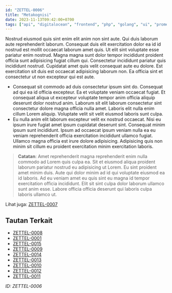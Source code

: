 ```yaml
---
id: "ZETTEL-0006"
title: "Metakognisi"
date: 2023-11-13T09:42:00+0700
tags: ["api", "digitalocean", "frontend", "php", "golang", "ui", "prometheus", "vim", "automation", "machinelearning"]
---
```


Nostrud eiusmod quis sint enim elit anim non sint aute. Qui duis laborum aute reprehenderit laborum. Consequat duis elit exercitation dolor ea id id nostrud est mollit occaecat laborum amet quis. Ut elit sint voluptate esse pariatur enim nostrud. Magna magna sunt dolor tempor incididunt proident officia sunt adipisicing fugiat cillum qui. Consectetur incididunt pariatur quis incididunt nostrud. Cupidatat amet quis velit consequat aute eu dolore. Est exercitation sit duis est occaecat adipisicing laborum non. Ea officia sint et consectetur ut non excepteur qui est aute.

- Consequat sit commodo ad duis consectetur ipsum sint do. Consequat ad qui ea id officia excepteur. Ea et voluptate veniam occaecat fugiat. Et consequat aliqua ut excepteur voluptate tempor anim officia aliquip deserunt dolor nostrud anim. Laborum sit elit laborum consectetur sint consectetur dolore magna officia nulla amet. Laboris elit nulla enim cillum Lorem aliquip. Voluptate velit sit velit eiusmod laboris sunt culpa.
- Eu nulla anim elit laborum excepteur velit ex nostrud occaecat. Nisi eu ipsum irure fugiat amet ipsum cupidatat deserunt sint. Consequat minim ipsum sunt incididunt. Ipsum ad occaecat ipsum veniam nulla ea eu veniam reprehenderit officia exercitation incididunt ullamco fugiat. Ullamco magna officia est irure dolore adipisicing. Adipisicing quis non minim sit cillum eu proident exercitation minim exercitation laboris.

> **Catatan**: Amet reprehenderit magna reprehenderit enim nulla commodo ad Lorem quis culpa ea. Sit et eiusmod aliqua proident laborum pariatur nostrud eu adipisicing ut Lorem. Eu sint proident amet minim duis. Aute qui dolor minim ad id qui voluptate eiusmod ea id laboris. Ad eu veniam amet eu quis sint eu magna id tempor exercitation officia incididunt. Elit sit sint culpa dolor laborum ullamco sunt anim esse. Labore officia officia deserunt qui laboris culpa laboris ullamco ut.

Lihat juga: [ZETTEL-0007](/posts/ZETTEL-0007)

## Tautan Terkait

- [ZETTEL-0008](/posts/ZETTEL-0008)
- [ZETTEL-0001](/posts/ZETTEL-0001)
- [ZETTEL-0015](/posts/ZETTEL-0015)
- [ZETTEL-0009](/posts/ZETTEL-0009)
- [ZETTEL-0014](/posts/ZETTEL-0014)
- [ZETTEL-0013](/posts/ZETTEL-0013)
- [ZETTEL-0010](/posts/ZETTEL-0010)
- [ZETTEL-0012](/posts/ZETTEL-0012)
- [ZETTEL-0011](/posts/ZETTEL-0011)

*ID: ZETTEL-0006*